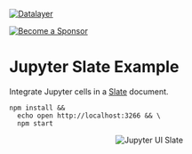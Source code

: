 [![Datalayer](https://assets.datalayer.tech/datalayer-25.svg)](https://datalayer.io)

[![Become a Sponsor](https://img.shields.io/static/v1?label=Become%20a%20Sponsor&message=%E2%9D%A4&logo=GitHub&style=flat&color=1ABC9C)](https://github.com/sponsors/datalayer)

# Jupyter Slate Example

Integrate Jupyter cells in a [Slate](https://www.slatejs.org) document.


```base
npm install &&
  echo open http://localhost:3266 && \
  npm start
```

<div align="center" style="text-align: center">
  <img alt="Jupyter UI Slate" src="https://datalayer-jupyter-examples.s3.amazonaws.com/jupyter-react-slate.gif" />
</div>
